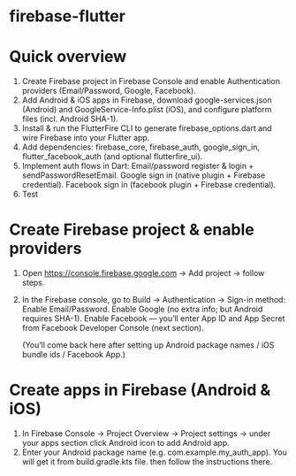 # firebase-flutter

# Quick overview
1. Create Firebase project in Firebase Console and enable Authentication providers (Email/Password, Google, Facebook).
2. Add Android & iOS apps in Firebase, download google-services.json (Android) and GoogleService-Info.plist (iOS), and configure platform files (incl. Android SHA-1).
3. Install & run the FlutterFire CLI to generate firebase_options.dart and wire Firebase into your Flutter app.
4. Add dependencies: firebase_core, firebase_auth, google_sign_in, flutter_facebook_auth (and optional flutterfire_ui).
5. Implement auth flows in Dart:
    Email/password register & login + sendPasswordResetEmail.
    Google sign in (native plugin + Firebase credential).
    Facebook sign in (facebook plugin + Firebase credential).
6. Test

# Create Firebase project & enable providers
1. Open https://console.firebase.google.com
 → Add project → follow steps.
2. In the Firebase console, go to Build → Authentication → Sign-in method:
   Enable Email/Password.
   Enable Google (no extra info; but Android requires SHA-1). 
   Enable Facebook — you’ll enter App ID and App Secret from Facebook Developer Console (next section).

   (You’ll come back here after setting up Android package names / iOS bundle ids / Facebook App.)


# Create apps in Firebase (Android & iOS)
1. In Firebase Console → Project Overview → Project settings → under your apps section click Android icon to add Android app.
2. Enter your Android package name (e.g. com.example.my_auth_app). You will get it from build.gradle.kts file.
then follow the instructions there.
